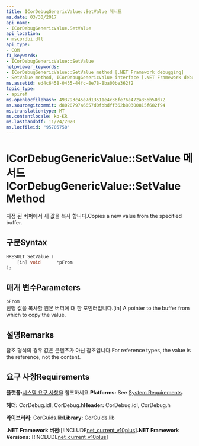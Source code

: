 ```yaml
---
title: ICorDebugGenericValue::SetValue 메서드
ms.date: 03/30/2017
api_name:
- ICorDebugGenericValue.SetValue
api_location:
- mscordbi.dll
api_type:
- COM
f1_keywords:
- ICorDebugGenericValue::SetValue
helpviewer_keywords:
- ICorDebugGenericValue::SetValue method [.NET Framework debugging]
- SetValue method, ICorDebugGenericValue interface [.NET Framework debugging]
ms.assetid: ed4c6458-0435-44fc-8e78-8ba00be362f2
topic_type:
- apiref
ms.openlocfilehash: 493793c45e7d13511e4c36fe76e472a856b50d72
ms.sourcegitcommit: d8020797a6657d0fbbdff362b80300815f682f94
ms.translationtype: MT
ms.contentlocale: ko-KR
ms.lasthandoff: 11/24/2020
ms.locfileid: "95705750"
---
```

# <a name="icordebuggenericvaluesetvalue-method"></a><span data-ttu-id="b3402-102">ICorDebugGenericValue::SetValue 메서드</span><span class="sxs-lookup"><span data-stu-id="b3402-102">ICorDebugGenericValue::SetValue Method</span></span>

<span data-ttu-id="b3402-103">지정 된 버퍼에서 새 값을 복사 합니다.</span><span class="sxs-lookup"><span data-stu-id="b3402-103">Copies a new value from the specified buffer.</span></span>  
  
## <a name="syntax"></a><span data-ttu-id="b3402-104">구문</span><span class="sxs-lookup"><span data-stu-id="b3402-104">Syntax</span></span>  
  
```cpp  
HRESULT SetValue (  
    [in] void      *pFrom  
);  
```  
  
## <a name="parameters"></a><span data-ttu-id="b3402-105">매개 변수</span><span class="sxs-lookup"><span data-stu-id="b3402-105">Parameters</span></span>  

 `pFrom`  
 <span data-ttu-id="b3402-106">진행 값을 복사할 원본 버퍼에 대 한 포인터입니다.</span><span class="sxs-lookup"><span data-stu-id="b3402-106">[in] A pointer to the buffer from which to copy the value.</span></span>  
  
## <a name="remarks"></a><span data-ttu-id="b3402-107">설명</span><span class="sxs-lookup"><span data-stu-id="b3402-107">Remarks</span></span>  

 <span data-ttu-id="b3402-108">참조 형식의 경우 값은 콘텐츠가 아닌 참조입니다.</span><span class="sxs-lookup"><span data-stu-id="b3402-108">For reference types, the value is the reference, not the content.</span></span>  
  
## <a name="requirements"></a><span data-ttu-id="b3402-109">요구 사항</span><span class="sxs-lookup"><span data-stu-id="b3402-109">Requirements</span></span>  

 <span data-ttu-id="b3402-110">**플랫폼:**[시스템 요구 사항](../../get-started/system-requirements.md)을 참조하세요.</span><span class="sxs-lookup"><span data-stu-id="b3402-110">**Platforms:** See [System Requirements](../../get-started/system-requirements.md).</span></span>  
  
 <span data-ttu-id="b3402-111">**헤더:** CorDebug.idl, CorDebug.h</span><span class="sxs-lookup"><span data-stu-id="b3402-111">**Header:** CorDebug.idl, CorDebug.h</span></span>  
  
 <span data-ttu-id="b3402-112">**라이브러리:** CorGuids.lib</span><span class="sxs-lookup"><span data-stu-id="b3402-112">**Library:** CorGuids.lib</span></span>  
  
 <span data-ttu-id="b3402-113">**.NET Framework 버전:**[!INCLUDE[net_current_v10plus](../../../../includes/net-current-v10plus-md.md)]</span><span class="sxs-lookup"><span data-stu-id="b3402-113">**.NET Framework Versions:** [!INCLUDE[net_current_v10plus](../../../../includes/net-current-v10plus-md.md)]</span></span>

